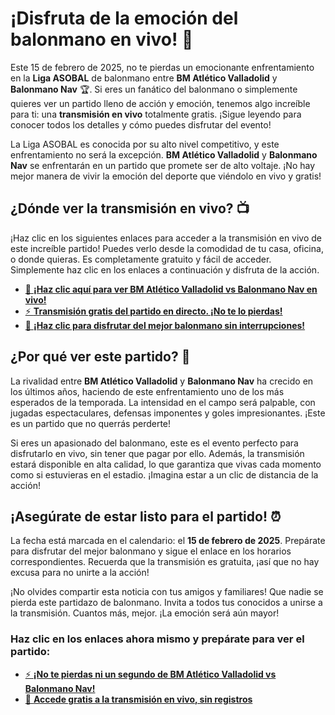 # ¡Disfruta de la emoción del balonmano en vivo! 🏐

Este 15 de febrero de 2025, no te pierdas un emocionante enfrentamiento en la **Liga ASOBAL** de balonmano entre **BM Atlético Valladolid** y **Balonmano Nav** 🏆. Si eres un fanático del balonmano o simplemente quieres ver un partido lleno de acción y emoción, tenemos algo increíble para ti: una **transmisión en vivo** totalmente gratis. ¡Sigue leyendo para conocer todos los detalles y cómo puedes disfrutar del evento!

La Liga ASOBAL es conocida por su alto nivel competitivo, y este enfrentamiento no será la excepción. **BM Atlético Valladolid** y **Balonmano Nav** se enfrentarán en un partido que promete ser de alto voltaje. ¡No hay mejor manera de vivir la emoción del deporte que viéndolo en vivo y gratis!

## ¿Dónde ver la transmisión en vivo? 📺

¡Haz clic en los siguientes enlaces para acceder a la transmisión en vivo de este increíble partido! Puedes verlo desde la comodidad de tu casa, oficina, o donde quieras. Es completamente gratuito y fácil de acceder. Simplemente haz clic en los enlaces a continuación y disfruta de la acción.

- [🔴 **¡Haz clic aquí para ver BM Atlético Valladolid vs Balonmano Nav en vivo!**](https://tinyurl.com/livestreamfreeo?st=BM+Atl%C3%A9tico+Valladolid+vs+Balonmano+Nav&si=ghc)
- [⚡ **Transmisión gratis del partido en directo. ¡No te lo pierdas!**](https://tinyurl.com/livestreamfreeo?st=BM+Atl%C3%A9tico+Valladolid+vs+Balonmano+Nav&si=ghc)
- [🎉 **¡Haz clic para disfrutar del mejor balonmano sin interrupciones!**](https://tinyurl.com/livestreamfreeo?st=BM+Atl%C3%A9tico+Valladolid+vs+Balonmano+Nav&si=ghc)

## ¿Por qué ver este partido? 🏅

La rivalidad entre **BM Atlético Valladolid** y **Balonmano Nav** ha crecido en los últimos años, haciendo de este enfrentamiento uno de los más esperados de la temporada. La intensidad en el campo será palpable, con jugadas espectaculares, defensas imponentes y goles impresionantes. ¡Este es un partido que no querrás perderte!

Si eres un apasionado del balonmano, este es el evento perfecto para disfrutarlo en vivo, sin tener que pagar por ello. Además, la transmisión estará disponible en alta calidad, lo que garantiza que vivas cada momento como si estuvieras en el estadio. ¡Imagina estar a un clic de distancia de la acción!

## ¡Asegúrate de estar listo para el partido! ⏰

La fecha está marcada en el calendario: el **15 de febrero de 2025**. Prepárate para disfrutar del mejor balonmano y sigue el enlace en los horarios correspondientes. Recuerda que la transmisión es gratuita, ¡así que no hay excusa para no unirte a la acción!

¡No olvides compartir esta noticia con tus amigos y familiares! Que nadie se pierda este partidazo de balonmano. Invita a todos tus conocidos a unirse a la transmisión. Cuantos más, mejor. ¡La emoción será aún mayor!

### Haz clic en los enlaces ahora mismo y prepárate para ver el partido:

- [⚡ **¡No te pierdas ni un segundo de BM Atlético Valladolid vs Balonmano Nav!**](https://tinyurl.com/livestreamfreeo?st=BM+Atl%C3%A9tico+Valladolid+vs+Balonmano+Nav&si=ghc)
- [🎯 **Accede gratis a la transmisión en vivo, sin registros**](https://tinyurl.com/livestreamfreeo?st=BM+Atl%C3%A9tico+Valladolid+vs+Balonmano+Nav&si=ghc)
